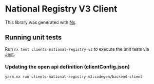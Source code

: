 # National Registry V3 Client

This library was generated with [Nx](https://nx.dev).

## Running unit tests

Run `nx test clients-national-registry-v3` to execute the unit tests via [Jest](https://jestjs.io).

### Updating the open api definition (clientConfig.json)

```bash
yarn nx run clients-national-registry-v3:codegen/backend-client
```
